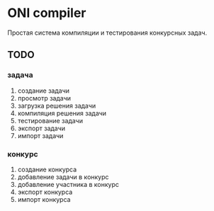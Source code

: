 # ONI compiler

Простая система компиляции и тестирования конкурсных задач.

## TODO

### задача

1. создание задачи
2. просмотр задачи
3. загрузка решения задачи
4. компиляция решения задачи
5. тестирование задачи
6. экспорт задачи
7. импорт задачи

### конкурс

1. создание конкурса
2. добавление задачи в конкурс
3. добавление участника в конкурс
4. экспорт конкурса
5. импорт конкурса

